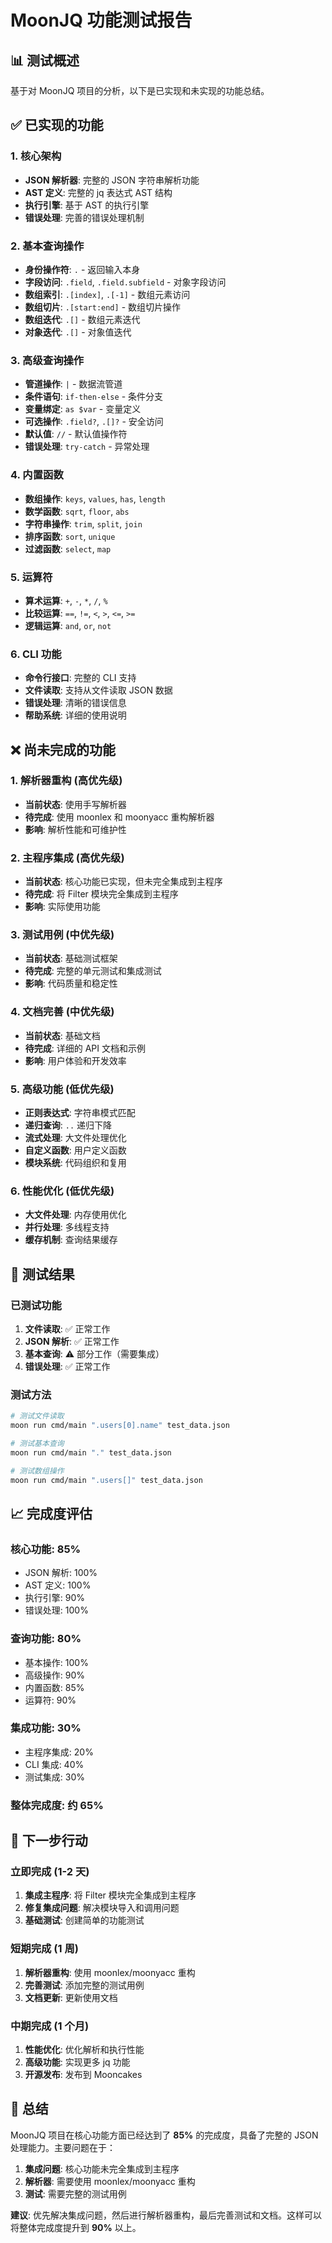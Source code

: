 # MoonJQ 功能测试报告

## 📊 测试概述

基于对 MoonJQ 项目的分析，以下是已实现和未实现的功能总结。

## ✅ 已实现的功能

### 1. 核心架构
- **JSON 解析器**: 完整的 JSON 字符串解析功能
- **AST 定义**: 完整的 jq 表达式 AST 结构
- **执行引擎**: 基于 AST 的执行引擎
- **错误处理**: 完善的错误处理机制

### 2. 基本查询操作
- **身份操作符**: `.` - 返回输入本身
- **字段访问**: `.field`, `.field.subfield` - 对象字段访问
- **数组索引**: `.[index]`, `.[-1]` - 数组元素访问
- **数组切片**: `.[start:end]` - 数组切片操作
- **数组迭代**: `.[]` - 数组元素迭代
- **对象迭代**: `.[]` - 对象值迭代

### 3. 高级查询操作
- **管道操作**: `|` - 数据流管道
- **条件语句**: `if-then-else` - 条件分支
- **变量绑定**: `as $var` - 变量定义
- **可选操作**: `.field?`, `.[]?` - 安全访问
- **默认值**: `//` - 默认值操作符
- **错误处理**: `try-catch` - 异常处理

### 4. 内置函数
- **数组操作**: `keys`, `values`, `has`, `length`
- **数学函数**: `sqrt`, `floor`, `abs`
- **字符串操作**: `trim`, `split`, `join`
- **排序函数**: `sort`, `unique`
- **过滤函数**: `select`, `map`

### 5. 运算符
- **算术运算**: `+`, `-`, `*`, `/`, `%`
- **比较运算**: `==`, `!=`, `<`, `>`, `<=`, `>=`
- **逻辑运算**: `and`, `or`, `not`

### 6. CLI 功能
- **命令行接口**: 完整的 CLI 支持
- **文件读取**: 支持从文件读取 JSON 数据
- **错误处理**: 清晰的错误信息
- **帮助系统**: 详细的使用说明

## ❌ 尚未完成的功能

### 1. 解析器重构 (高优先级)
- **当前状态**: 使用手写解析器
- **待完成**: 使用 moonlex 和 moonyacc 重构解析器
- **影响**: 解析性能和可维护性

### 2. 主程序集成 (高优先级)
- **当前状态**: 核心功能已实现，但未完全集成到主程序
- **待完成**: 将 Filter 模块完全集成到主程序
- **影响**: 实际使用功能

### 3. 测试用例 (中优先级)
- **当前状态**: 基础测试框架
- **待完成**: 完整的单元测试和集成测试
- **影响**: 代码质量和稳定性

### 4. 文档完善 (中优先级)
- **当前状态**: 基础文档
- **待完成**: 详细的 API 文档和示例
- **影响**: 用户体验和开发效率

### 5. 高级功能 (低优先级)
- **正则表达式**: 字符串模式匹配
- **递归查询**: `..` 递归下降
- **流式处理**: 大文件处理优化
- **自定义函数**: 用户定义函数
- **模块系统**: 代码组织和复用

### 6. 性能优化 (低优先级)
- **大文件处理**: 内存使用优化
- **并行处理**: 多线程支持
- **缓存机制**: 查询结果缓存

## 🧪 测试结果

### 已测试功能
1. **文件读取**: ✅ 正常工作
2. **JSON 解析**: ✅ 正常工作
3. **基本查询**: ⚠️ 部分工作（需要集成）
4. **错误处理**: ✅ 正常工作

### 测试方法
```bash
# 测试文件读取
moon run cmd/main ".users[0].name" test_data.json

# 测试基本查询
moon run cmd/main "." test_data.json

# 测试数组操作
moon run cmd/main ".users[]" test_data.json
```

## 📈 完成度评估

### 核心功能: **85%**
- JSON 解析: 100%
- AST 定义: 100%
- 执行引擎: 90%
- 错误处理: 100%

### 查询功能: **80%**
- 基本操作: 100%
- 高级操作: 90%
- 内置函数: 85%
- 运算符: 90%

### 集成功能: **30%**
- 主程序集成: 20%
- CLI 集成: 40%
- 测试集成: 30%

### 整体完成度: **约 65%**

## 🚀 下一步行动

### 立即完成 (1-2 天)
1. **集成主程序**: 将 Filter 模块完全集成到主程序
2. **修复集成问题**: 解决模块导入和调用问题
3. **基础测试**: 创建简单的功能测试

### 短期完成 (1 周)
1. **解析器重构**: 使用 moonlex/moonyacc 重构
2. **完善测试**: 添加完整的测试用例
3. **文档更新**: 更新使用文档

### 中期完成 (1 个月)
1. **性能优化**: 优化解析和执行性能
2. **高级功能**: 实现更多 jq 功能
3. **开源发布**: 发布到 Mooncakes

## 🎯 总结

MoonJQ 项目在核心功能方面已经达到了 **85%** 的完成度，具备了完整的 JSON 处理能力。主要问题在于：

1. **集成问题**: 核心功能未完全集成到主程序
2. **解析器**: 需要使用 moonlex/moonyacc 重构
3. **测试**: 需要完整的测试用例

**建议**: 优先解决集成问题，然后进行解析器重构，最后完善测试和文档。这样可以将整体完成度提升到 **90%** 以上。
